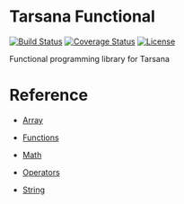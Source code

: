 # Tarsana Functional

[![Build Status](https://travis-ci.org/tarsana/functional.svg?branch=master)](https://travis-ci.org/tarsana/functional)
[![Coverage Status](https://coveralls.io/repos/github/tarsana/functional/badge.svg?branch=master)](https://coveralls.io/github/tarsana/functional?branch=master)
[![License](https://poser.pugx.org/laravel/framework/license.svg)](http://opensource.org/licenses/MIT)

Functional programming library for Tarsana

# Reference

- [Array](#https://github.com/tarsana/functional/blob/master/docs/array.md)

- [Functions](#https://github.com/tarsana/functional/blob/master/docs/functions.md)

- [Math](#https://github.com/tarsana/functional/blob/master/docs/math.md)

- [Operators](#https://github.com/tarsana/functional/blob/master/docs/operators.md)

- [String](#https://github.com/tarsana/functional/blob/master/docs/string.md)
